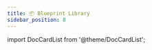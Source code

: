 ```yaml
---
title: 📦 Blueprint Library
sidebar_position: 8
---
```

import DocCardList from '@theme/DocCardList';

<DocCardList />